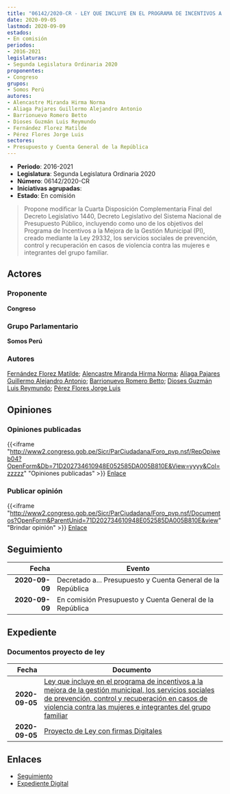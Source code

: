 ```yaml
---
title: "06142/2020-CR - LEY QUE INCLUYE EN EL PROGRAMA DE INCENTIVOS A LA MEJORA DE LA GESTIÓN MUNICIPAL, LOS SERVICIOS SOCIALES DE PREVENCIÓN, CONTROL Y RECUPERACIÓN EN CASOS DE VIOLENCIA CONTRA LAS MUJERES E INTEGRANTES DEL GRUPO FAMILIAR"
date: 2020-09-05
lastmod: 2020-09-09
estados:
- En comisión
periodos:
- 2016-2021
legislaturas:
- Segunda Legislatura Ordinaria 2020
proponentes:
- Congreso
grupos:
- Somos Perú
autores:
- Alencastre Miranda Hirma Norma
- Aliaga Pajares Guillermo Alejandro Antonio
- Barrionuevo Romero Betto
- Dioses Guzmán Luis Reymundo
- Fernández Florez Matilde
- Pérez Flores Jorge Luis
sectores:
- Presupuesto y Cuenta General de la República
---
```

- **Periodo**: 2016-2021
- **Legislatura**: Segunda Legislatura Ordinaria 2020
- **Número**: 06142/2020-CR
- **Iniciativas agrupadas**: 
- **Estado**: En comisión

> Propone modificar la Cuarta Disposición Complementaria Final del Decreto Legislativo 1440, Decreto Legislativo del Sistema Nacional de Presupuesto Público, incluyendo como uno de los objetivos del Programa de Incentivos a la Mejora de la Gestión Municipal (PI), creado mediante la Ley 29332, los servicios sociales de prevención, control y recuperación en casos de violencia contra las mujeres e integrantes del grupo familiar.


## Actores

### Proponente

**Congreso**

### Grupo Parlamentario

**Somos Perú**

### Autores

[Fernández Florez Matilde](mailto:mailto:mfernandez@congreso.gob.pe); [Alencastre Miranda Hirma Norma](mailto:mailto:halencastre@congreso.gob.pe); [Aliaga Pajares Guillermo Alejandro Antonio](mailto:mailto:galiaga@congreso.gob.pe); [Barrionuevo Romero Betto](mailto:mailto:bbarrionuevo@congreso.gob.pe); [Dioses Guzmán Luis Reymundo](mailto:mailto:ldioses@congreso.gob.pe); [Pérez Flores Jorge Luis](mailto:mailto:jperezf@congreso.gob.pe)

## Opiniones

### Opiniones publicadas

{{<iframe "http://www2.congreso.gob.pe/Sicr/ParCiudadana/Foro_pvp.nsf/RepOpiweb04?OpenForm&Db=71D202734610948E052585DA005B810E&View=yyyy&Col=zzzzz" "Opiniones publicadas" >}}
[Enlace](http://www2.congreso.gob.pe/Sicr/ParCiudadana/Foro_pvp.nsf/RepOpiweb04?OpenForm&Db=71D202734610948E052585DA005B810E&View=yyyy&Col=zzzzz)

### Publicar opinión

{{<iframe "http://www2.congreso.gob.pe/Sicr/ParCiudadana/Foro_pvp.nsf/Documentos?OpenForm&ParentUnid=71D202734610948E052585DA005B810E&view" "Brindar opinión" >}}
[Enlace](http://www2.congreso.gob.pe/Sicr/ParCiudadana/Foro_pvp.nsf/Documentos?OpenForm&ParentUnid=71D202734610948E052585DA005B810E&view)


## Seguimiento

| Fecha | Evento |
|------:|--------|
| **2020-09-09** | Decretado a... Presupuesto y Cuenta General de la República |
| **2020-09-09** | En comisión Presupuesto y Cuenta General de la República |

## Expediente

### Documentos proyecto de ley

| Fecha | Documento |
|------:|-----------|
| **2020-09-05** | [Ley que incluye en el programa de incentivos a la mejora de la gestión municipal, los servicios sociales de prevención, control y recuperación en casos de violencia contra las mujeres e integrantes del grupo familiar](http://www.leyes.congreso.gob.pe/Documentos/2016_2021/Proyectos_de_Ley_y_de_Resoluciones_Legislativas/PL06142-20200905.pdf) |
| **2020-09-05** | [Proyecto de Ley con firmas Digitales](http://www.leyes.congreso.gob.pe/Documentos/2016_2021/Proyectos_de_Ley_y_de_Resoluciones_Legislativas/Proyectos_Firmas_digitales/PL06142.pdf) |

## Enlaces

- [Seguimiento](http://www2.congreso.gob.pe/Sicr/TraDocEstProc/CLProLey2016.nsf/f7fff46988ca05b1052578e100829cc7/bddeb9c4efa6978b052585da005c5685?OpenDocument)
- [Expediente Digital](http://www2.congreso.gob.pe/Sicr/TraDocEstProc/Expvirt_2011.nsf/visbusqptramdoc1621/06142?opendocument)

